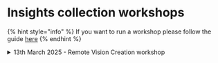# Insights collection workshops

{% hint style="info" %}
If you want to run a workshop please follow the guide [here](run-a-workshop.md)
{% endhint %}

<details>

<summary>13th March 2025 - Remote Vision Creation workshop</summary>

* [Session recording](https://drive.google.com/file/d/1UvL5tqy7C8tZbROvBCFcRE2JF90OEU3V/view?usp=sharing)&#x20;
* [Miro board](https://miro.com/app/board/uXjVIRD9358=/)

</details>

